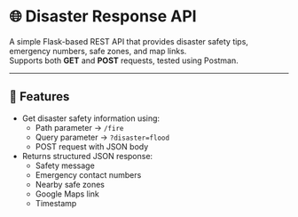 # 🌐 Disaster Response API

A simple Flask-based REST API that provides disaster safety tips, emergency numbers, safe zones, and map links.  
Supports both **GET** and **POST** requests, tested using Postman.

---

## 🚀 Features
- Get disaster safety information using:
  - Path parameter → `/fire`
  - Query parameter → `?disaster=flood`
  - POST request with JSON body
- Returns structured JSON response:
  - Safety message
  - Emergency contact numbers
  - Nearby safe zones
  - Google Maps link
  - Timestamp
